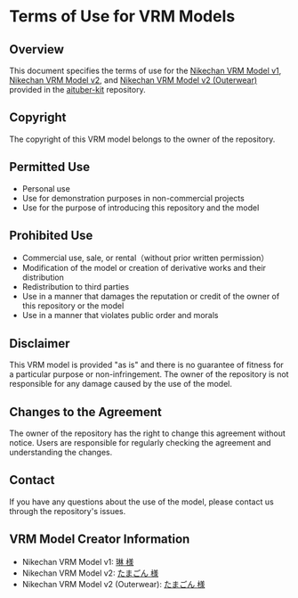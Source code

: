 # Terms of Use for VRM Models

## Overview

This document specifies the terms of use for the [Nikechan VRM Model v1](https://github.com/tegnike/aituber-kit/blob/feature/update-instructions/public/vrm/nikechan_v1.vrm), [Nikechan VRM Model v2](https://github.com/tegnike/aituber-kit/blob/feature/update-instructions/public/vrm/nikechan_v2.vrm), and [Nikechan VRM Model v2 (Outerwear)](https://github.com/tegnike/aituber-kit/blob/feature/update-instructions/public/vrm/nikechan_v2_outerwear.vrm) provided in the [aituber-kit](https://github.com/tegnike/aituber-kit) repository.

## Copyright

The copyright of this VRM model belongs to the owner of the repository.

## Permitted Use

- Personal use
- Use for demonstration purposes in non-commercial projects
- Use for the purpose of introducing this repository and the model

## Prohibited Use

- Commercial use, sale, or rental（without prior written permission）
- Modification of the model or creation of derivative works and their distribution
- Redistribution to third parties
- Use in a manner that damages the reputation or credit of the owner of this repository or the model
- Use in a manner that violates public order and morals

## Disclaimer

This VRM model is provided "as is" and there is no guarantee of fitness for a particular purpose or non-infringement. The owner of the repository is not responsible for any damage caused by the use of the model.

## Changes to the Agreement

The owner of the repository has the right to change this agreement without notice. Users are responsible for regularly checking the agreement and understanding the changes.

## Contact

If you have any questions about the use of the model, please contact us through the repository's issues.

## VRM Model Creator Information

- Nikechan VRM Model v1: [琳 様](https://github.com/rin_tyn25)
- Nikechan VRM Model v2: [たまごん 様](https://github.com/@_TAMA_GON_)
- Nikechan VRM Model v2 (Outerwear): [たまごん 様](https://github.com/@_TAMA_GON_)
